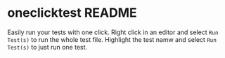 # oneclicktest README

Easily run your tests with one click. Right click in an editor and select `Run Test(s)` to run the whole test file. Highlight the test namw and select `Run Test(s)` to just run one test.
